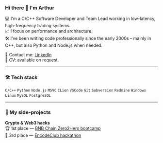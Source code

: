 ### Hi there 👋 I'm Arthur

💻 I'm a C/C++ Software Developer and Team Lead working in low-latency, high-frequency trading systems.  
📈 I focus on performance and architecture.  
🛠 I’ve been writing code professionally since the early 2000s – mainly in C++, but also Python and Node.js when needed.  

📨 Contact me: [LinkedIn](https://www.linkedin.com/in/arthur-cpp/)  
📄 CV: available on request.

---

### 🛠 Tech stack

`C/C++` `Python` `Node.js` `MSVC` `CLion` `VSCode` `Git` `Subversion` `Redmine` `Windows` `Linux` `MySQL` `PostgreSQL`

---

### 🐶 My side-projects

**Crypto & Web3 hacks**  
🏆 1st place — [BNB Chain Zero2Hero bootcamp](https://github.com/arthur-cpp/bnb-zero2hero-bootcamp)  
🥉 3rd place — [EncodeClub hackathon](https://github.com/arthur-cpp/bnb-zero2hero-hackathon)
